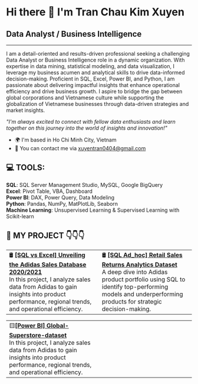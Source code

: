 # Hi there 👋 I'm Tran Chau Kim Xuyen

## Data Analyst / Business Intelligence

---

I am a detail-oriented and results-driven professional seeking a challenging Data Analyst or Business Intelligence role in a dynamic organization. With expertise in data mining, statistical modeling, and data visualization, I leverage my business acumen and analytical skills to drive data-informed decision-making. Proficient in SQL, Excel, Power BI, and Python, I am passionate about delivering impactful insights that enhance operational efficiency and drive business growth. I aspire to bridge the gap between global corporations and Vietnamese culture while supporting the globalization of Vietnamese businesses through data-driven strategies and market insights.

_"I'm always excited to connect with fellow data enthusiasts and learn together on this journey into the world of insights and innovation!"_

- 🌍 I'm based in Ho Chi Minh City, Vietnam  
- 📧 You can contact me via xuyentran0404@gmail.com

## 💻 TOOLS:

**SQL**: SQL Server Management Studio, MySQL, Google BigQuery  
**Excel**: Pivot Table, VBA, Dashboard  
**Power BI**: DAX, Power Query, Data Modeling  
**Python**: Pandas, NumPy, MatPlotLib, Seaborn  
**Machine Learning**: Unsupervised Learning & Supervised Learning with Scikit-learn

## 🔗 MY PROJECT 👇👇👇


<table>
  <tr>
    <td width="50%">
      🛢️ <b><a href="https://github.com/xuyentran0404/SQL-Excel-Adidas-Sales-Performance-Insights">[SQL vs Excel] Unveiling the Adidas Sales Database 2020/2021</a></b><br>
      In this project, I analyze sales data from Adidas to gain insights into product performance, regional trends, and operational efficiency.
    </td>
    <td width="50%">
      🛢️ <b><a href="https://github.com/xuyentran0404/SQL-Ad-hoc-Retail-Sales-Returns-Analytics-Dataset">[SQL Ad_hoc] Retail Sales Returns Analytics Dataset</a></b><br>
      A deep dive into Adidas product portfolio using SQL to identify top-performing models and underperforming products for strategic decision-making.
    </td>
  </tr>
</table>

<table>
  <tr>
    <td width="50%">
      🟨<b><a href="https://github.com/xuyentran0404/Power-BI-Global-Superstore-dataset">[Power BI] Global-Superstore-dataset</a></b><br>
      In this project, I analyze sales data from Adidas to gain insights into product performance, regional trends, and operational efficiency.
    </td>
    <td width="50%">


